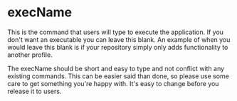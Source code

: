 # execName

This is the command that users will type to execute the application. If you don't want an executable you can leave this blank. An example of when you would leave this blank is if your repository simply only adds functionality to another profile.

The execName should be short and easy to type and not conflict with any existing commands. This can be easier said than done, so please use some care to get something you're happy with. It's easy to change before you release it to users.

